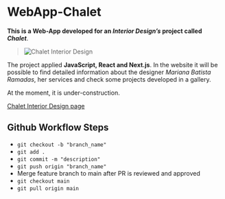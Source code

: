 # WebApp-Chalet

**This is a Web-App developed for an _Interior Design’s_ project called _Chalet_**.

> ![Chalet Interior Design](https://chalet-webapp.s3.amazonaws.com/icons/Chalet-logo.jpg)

The project applied **JavaScript, React and Next.js**.
In the website it will be possible to find detailed information about the designer _Mariana Batista Ramadas_, her services and check some projects developed in a gallery.

At the moment, it is under-construction.

[Chalet Interior Design page](https://www.instagram.com/chalet_designinteriores/)

## Github Workflow Steps

- `git checkout -b "branch_name"`
- `git add .`
- `git commit -m "description"`
- `git push origin "branch_name"`
- Merge feature branch to main after PR is reviewed and approved
- `git checkout main`
- `git pull origin main`
